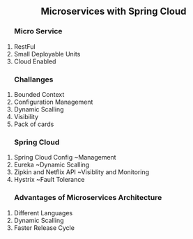 <h2 align="center">Microservices with Spring Cloud</h2>

<ol>
    <h3>Micro Service</h3>
    <li>RestFul</li>
    <li>Small Deployable Units</li>
    <li>Cloud Enabled</li>
</ol>

<ol>
    <h3>Challanges</h3>
    <li>Bounded Context</li>
    <li>Configuration Management</li>
    <li>Dynamic Scalling</li>
    <li>Visibility</li>
    <li>Pack of cards</li>
</ol>

<ol>
    <h3>Spring Cloud</h3>
    <li>Spring Cloud Config ~Management</li>
    <li>Eureka ~Dynamic Scalling</li>
    <li>Zipkin and Netflix API ~Visiblity and Monitoring</li>
    <li>Hystrix ~Fault Tolerance</li>
</ol>

<ol>
    <h3>Advantages of Microservices Architecture</h3>
    <li>Different Languages</li>
    <li>Dynamic Scalling</li>
    <li>Faster Release Cycle</li>
</ol>
